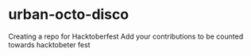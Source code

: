 # urban-octo-disco
Creating a repo for Hacktoberfest
Add your contributions to be counted towards hacktobeter fest
